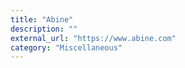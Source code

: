 ```yaml
---
title: "Abine"
description: ""
external_url: "https://www.abine.com"
category: "Miscellaneous"
---
```

